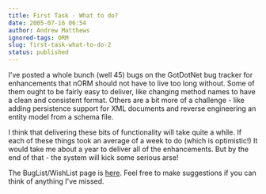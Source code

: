 ```yaml
---
title: First Task - What to do?
date: 2005-07-16 06:54
author: Andrew Matthews
ignored-tags: ORM
slug: first-task-what-to-do-2
status: published
---
```


I've posted a whole bunch (well 45) bugs on the GotDotNet bug tracker for enhancements that nORM should not have to live too long without. Some of them ought to be fairly easy to deliver, like changing method names to have a clean and consistent format. Others are a bit more of a challenge - like adding persistence support for XML documents and reverse engineering an entity model from a schema file.

I think that delivering these bits of functionality will take quite a while. If each of these things took an average of a week to do (which is optimistic!) It would take me about a year to deliver all of the enhancements. But by the end of that - the system will kick some serious arse!

The BugList/WishList page is [here](http://www.gotdotnet.com/Workspaces/bugtracker/home.aspx?id=106b378e-00e9-4146-b812-9eabd4931e92). Feel free to make suggestions if you can think of anything I've missed.
